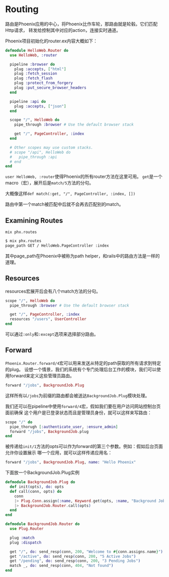 # Routing

路由是Phoenix应用的中心，将Phoenix比作车轮，那路由就是轮毂。它们匹配Http请求，
转发给控制其中对应的action，连接实时通道。

Phoenix项目初始化的router.ex内容大概如下：

```elixir
defmodule HelloWeb.Router do
  use HelloWeb, :router

  pipeline :browser do
    plug :accepts, ["html"]
    plug :fetch_session
    plug :fetch_flash
    plug :protect_from_forgery
    plug :put_secure_browser_headers
  end

  pipeline :api do
    plug :accepts, ["json"]
  end

  scope "/", HelloWeb do
    pipe_through :browser # Use the default browser stack

    get "/", PageController, :index
  end

  # Other scopes may use custom stacks.
  # scope "/api", HelloWeb do
  #   pipe_through :api
  # end
end
```

`user HelloWeb, :router`使得Phoenix的所有router方法在这里可用。
`get`是一个macro（宏），展开后是`match/5`方法的分句。

大概像这样`def match(:get, "/", PageController, :index, [])`

路由中第一个match被匹配中后就不会再去匹配别的match。

## Examining Routes

`mix phx.routes`

```sh
$ mix phx.routes
page_path GET / HelloWeb.PageController :index
```
其中page_path在Phoenix中被称为path helper，和rails中的路由方法是一样的道理。

## Resources

resources宏展开后会有八个match方法的分句。

```elixir
scope "/", HelloWeb do
  pipe_through :browser # Use the default browser stack

  get "/", PageController, :index
  resources "/users", UserController
end
```

可以通过`:only`和`:except`选项来选择部分路由。

## Forward

`Phoenix.Router.forward/4`宏可以用来发送从特定的path获取的所有请求到特定的plug。
设想一个情景，我们的系统有个专门处理后台工作的模块，我们可以使用forward来定义这些管理员路由。

```elixir
forward "/jobs", BackgroundJob.Plug
```

这样所有以`/jobs`为前缀的路由都会被送达`BackgroundJob.Plug`模块处理。

我们还可以在pipeline中使用`forward/4`宏，假如我们要在用户访问网站控制台页面前确保
这个用户是已登录状态而且是管理员身份，就可以这样来写路由：

```elixir
scope "/" do
  pipe_thorugh [:authenticate_user, :ensure_admin]
  forward "/jobs", BackgroundJob.plug
end
```

被传递给`init/1`方法的opts可以作为forward的第三个参数。例如：假如后台页面允许你设置展示
哪一个应用，就可以这样传递应用名：

```elixir
forward "/jobs", BackgroundJob.Plug, name: "Hello Phoenix"
```

下面放一个BackgroundJob.Plug实例

```elixir
defmodule BackgroundJob.Plug do
  def init(opts), do: opts
  def call(conn, opts) do
    conn
    |> Plug.Conn.assign(:name, Keyword.get(opts, :name, "Background Job"))
    |> BackgroundJob.Router.call(opts)
  end
end

defmodule BackgroundJob.Router do
  use Plug.Router

  plug :match
  plug :dispatch

  get "/", do: send_resp(conn, 200, "Welcome to #{conn.assigns.name}")
  get "/active", do: send_resp(conn, 200, "5 Active Jobs")
  get "/pending", do: send_resp(conn, 200, "3 Pending Jobs")
  match _, do: send_resp(conn, 404, "Not found")
end
```
